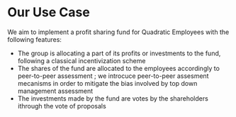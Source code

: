 # Our Use Case

We aim to implement a profit sharing fund for Quadratic Employees with the following features:

* The group is allocating a part of its profits or investments to the fund, following a classical incentivization scheme
* The shares of the fund are allocated to the employees accordingly to peer-to-peer assessment ; we introcuce peer-to-peer assesment mecanisms in order to mitigate the bias involved by top down management assessment
* The investments made by the fund are votes by the shareholders ithrough the vote of proposals
